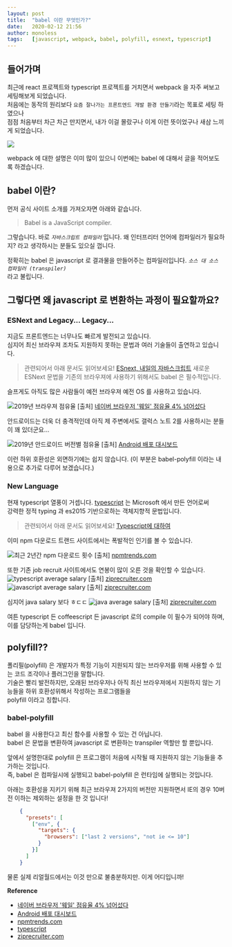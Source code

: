 ```yaml
---
layout: post
title:  "babel 이란 무엇인가?"
date:   2020-02-12 21:56
author: monoless
tags:	[javascript, webpack, babel, polyfill, esnext, typescript]
---
```


## 들어가며

 최근에 react 프로젝트와 typescript 프로젝트를 거치면서 webpack 을 자주 써보고 세팅해보게 되었습니다.  
처음에는 동작의 원리보다 `요즘 잘나가는 프론트엔드 개발 환경 만들기`라는 목표로 세팅 하였으나  
점점 처음부터 차근 차근 만지면서, 내가 이걸 몰랐구나 이게 이런 뜻이었구나 새삼 느끼게 되었습니다.  

![](https://thumbs.gfycat.com/DarkInsignificantBumblebee-size_restricted.gif)

webpack 에 대한 설명은 이미 많이 있으니 이번에는 babel 에 대해서 글을 적어보도록 하겠습니다.

## babel 이란?

 먼저 공식 사이트 소개를 가져오자면 아래와 같습니다.
> Babel is a JavaScript compiler.

그렇습니다. 바로 _`자바스크립트 컴파일러`_ 입니다. 왜 인터프리터 언어에 컴파일러가 필요하지? 라고 생각하시는 분들도 있으실 껍니다.  

정확히는 babel 은 javascript 로 결과물을 만들어주는 컴파일러입니다. _`소스 대 소스 컴파일러 (transpiler)`_  
라고 불립니다.

## 그렇다면 왜 javascript 로 변환하는 과정이 필요할까요?

### ESNext and Legacy... Legacy...
지금도 프론트엔드는 너무나도 빠르게 발전되고 있습니다.  
심지어 최신 브라우져 조차도 지원하지 못하는 문법과 여러 기술들이 출연하고 있습니다.  
> 관련되어서 아래 문서도 읽어보세요! [ESnext, 내일의 자바스크립트](/2019/05/30/javascript-pick-up/)
새로운 ESNext 문법을 기존의 브라우져에 사용하기 위해서도 babel 은 필수적입니다.

 슬프게도 아직도 많은 사람들이 예전 브라우져 예전 OS 를 사용하고 있습니다.  

![2019년 브라우져 점유율](http://cdn.bizwatch.co.kr/news/photo/2019/07/15/c46915b4abe464c554a4b0fb3ef115cd.jpg) [출처] [네이버 브라우저 '웨일' 점유율 4% 넘어섰다](http://news.bizwatch.co.kr/article/mobile/2019/07/15/0030)

 안드로이드는 더욱 더 충격적인데 아직 제 주변에서도 갤럭스 노트 2를 사용하시는 분들이 꽤 있더군요...

 ![2019년 안드로이드 버전별 점유율](/files/posts/202002/20200212_android_market_share.png) [출처] [Android 배포 대시보드](https://developer.android.com/about/dashboards)

이런 하위 호환성은 외면하기에는 쉽지 않습니다. (이 부분은 babel-polyfill 이라는 내용으로 추가로 다루어 보겠습니다.)

 
### New Language
현재 typescript 열풍이 거셉니다. [typescript](https://www.typescriptlang.org/) 는 Microsoft 에서 만든 언어로써  
강력한 정적 typing 과 es2015 기반으로하는 객체지향적 문법입니다.
> 관련되어서 아래 문서도 읽어보세요! [Typescript에 대하여](/2019/09/25/typescript/)

이미 npm 다운로드 트랜드 사이트에서는 폭발적인 인기를 볼 수 있습니다.

![최근 2년간 npm 다운로드 횟수](/files/posts/202002/20200212_npmtrends.png) [출처] [npmtrends.com](https://www.npmtrends.com/typescript-vs-coffee-script-vs-purescript-vs-flow-bin-vs-elm)

또한 기존 job recruit 사이트에서도 연봉이 많이 오른 것을 확인할 수 있습니다.
![typescript average salary](/files/posts/202002/20200212_typescript_salaries.png) [출처] [ziprecruiter.com](https://www.ziprecruiter.com/n/Typescript-Jobs-Near-Me?near_me_location=San-Francisco,CA)
![javascript average salary](/files/posts/202002/20200212_javascript_salaries.png) [출처] [ziprecruiter.com](https://www.ziprecruiter.com/n/Typescript-Jobs-Near-Me?near_me_location=San-Francisco,CA)

심지어 java salary 보다 ㅎㄷㄷ
![java average salary](/files/posts/202002/20200212_java_salaries.png) [출처] [ziprecruiter.com](https://www.ziprecruiter.com/n/Java-Developer-Jobs-Near-Me?near_me_location=San-Francisco,CA)

여튼 typescript 든 coffeescript 든 javascript 로의 compile 이 필수가 되어야 하며, 이를 담당하는게 babel 입니다.

## polyfill??

폴리필(polyfill) 은 개발자가 특정 기능이 지원되지 않는 브라우저를 위해 사용할 수 있는 코드 조각이나 플러그인을 말합니다.  
기술은 빨리 발전하지만, 오래된 브라우저나 아직 최신 브라우져에서 지원하지 않는 기능들을 하위 호환성위해서 작성하는 프로그램들을  
polyfill 이라고 칭합니다.

### babel-polyfill

babel 을 사용한다고 최신 함수를 사용할 수 있는 건 아닙니다.  
babel 은 문법을 변환하여 javascript 로 변환하는 transpiler 역할만 할 뿐입니다. 

앞에서 설명한대로 polyfill 은 프로그램이 처음에 시작될 때 지원하지 않는 기능들을 추가하는 것입니다.  
즉, babel 은 컴파일시에 실행되고 babel-polyfill 은 런타임에 실행되는 것입니다.

아래는 호환성을 지키기 위해 최근 브라우져 2가지의 버전만 지원하면서 IE의 경우 10버전 이하는 제외하는 설정을 한 것 입니다!

```json 
    {
      "presets": [
        ["env", {
          "targets": {
            "browsers": ["last 2 versions", "not ie <= 10"]
          }
        }]
      ]
    }
```

물론 실제 리얼월드에서는 이것 만으로 불충분하지만. 이게 어디입니까!

**Reference**
 - [네이버 브라우저 '웨일' 점유율 4% 넘어섰다](http://news.bizwatch.co.kr/article/mobile/2019/07/15/0030)
 - [Android 배포 대시보드](https://developer.android.com/about/dashboards)
 - [npmtrends.com](https://www.npmtrends.com/typescript-vs-coffee-script-vs-purescript-vs-flow-bin-vs-elm)
 - [typescript](https://www.typescriptlang.org/)
 - [ziprecruiter.com](https://www.ziprecruiter.com)